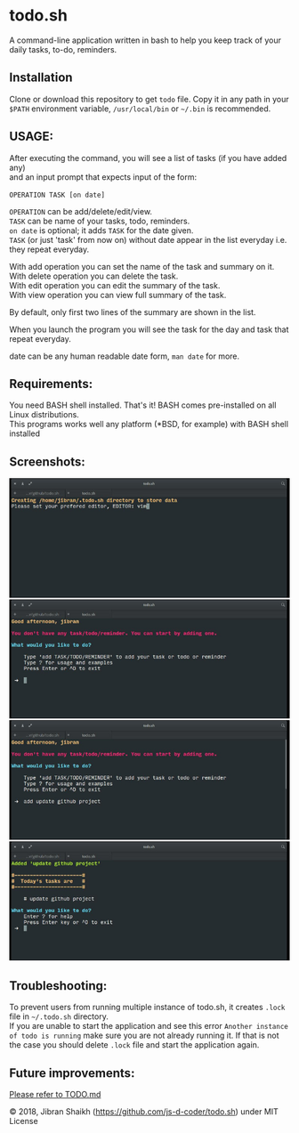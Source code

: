 # todo.sh

A command-line application written in bash to help you keep track of your daily tasks, to-do, reminders.

## Installation

Clone or download this repository to get `todo` file. Copy it in any path in your `$PATH` environment variable, `/usr/local/bin` or `~/.bin` is recommended.

## USAGE:

After executing the command, you will see a list of tasks (if you have added any)  
and an input prompt that expects input of the form:

`OPERATION TASK [on date]`

`OPERATION` can be add/delete/edit/view.  
 `TASK` can be name of your tasks, todo, reminders.  
 `on date` is optional; it adds `TASK` for the date given.  
 `TASK` (or just 'task' from now on) without date appear in the list everyday i.e. they repeat everyday.

With add operation you can set the name of the task and summary on it.  
With delete operation you can delete the task.  
With edit operation you can edit the summary of the task.  
With view operation you can view full summary of the task.

By default, only first two lines of the summary are shown in the list.

When you launch the program you will see the task for the day and task that repeat everyday.

date can be any human readable date form, `man date` for more.

## Requirements:

You need BASH shell installed. That's it! BASH comes pre-installed on all Linux distributions.  
This programs works well any platform (\*BSD, for example) with BASH shell installed

## Screenshots:

![todo.sh screenshot](screenshots/1.jpeg)
![todo.sh screenshot](screenshots/2.jpeg)
![todo.sh screenshot](screenshots/3.jpeg)
![todo.sh screenshot](screenshots/4.jpeg)

## Troubleshooting:

To prevent users from running multiple instance of todo.sh, it creates `.lock` file in `~/.todo.sh` directory.  
If you are unable to start the application and see this error `Another instance of todo is running` make sure you are not already running it. If that is not the case you should delete `.lock` file and start the application again.

## Future improvements:

[Please refer to TODO.md](TODO.md)

© 2018, Jibran Shaikh (https://github.com/js-d-coder/todo.sh) under MIT License
